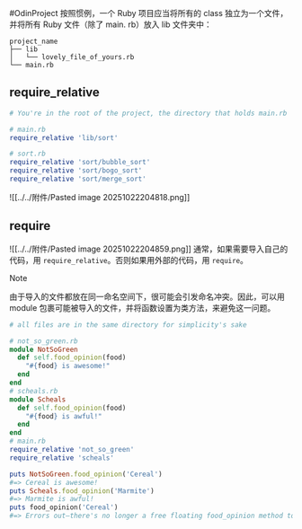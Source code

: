 #OdinProject 
按照惯例，一个 Ruby 项目应当将所有的 class 独立为一个文件，并将所有 Ruby 文件（除了 main. rb）放入 lib 文件夹中：
```
project_name
├── lib
│   └── lovely_file_of_yours.rb
└── main.rb
```

## require_relative
```ruby 
# You're in the root of the project, the directory that holds main.rb

# main.rb
require_relative 'lib/sort'

# sort.rb
require_relative 'sort/bubble_sort'
require_relative 'sort/bogo_sort'
require_relative 'sort/merge_sort'
```
![[../../附件/Pasted image 20251022204818.png]]

## require 
![[../../附件/Pasted image 20251022204859.png]]
通常，如果需要导入自己的代码，用 `require_relative`。否则如果用外部的代码，用 `require`。

> [!note] 
> 由于导入的文件都放在同一命名空间下，很可能会引发命名冲突。因此，可以用 module 包裹可能被导入的文件，并将函数设置为类方法，来避免这一问题。
```ruby
# all files are in the same directory for simplicity's sake

# not_so_green.rb
module NotSoGreen
  def self.food_opinion(food)
    "#{food} is awesome!"
  end
end
# scheals.rb
module Scheals
  def self.food_opinion(food)
    "#{food} is awful!"
  end
end
# main.rb
require_relative 'not_so_green'
require_relative 'scheals'

puts NotSoGreen.food_opinion('Cereal')
#=> Cereal is awesome!
puts Scheals.food_opinion('Marmite')
#=> Marmite is awful!
puts food_opinion('Cereal')
#=> Errors out—there's no longer a free floating food_opinion method to use.

```

